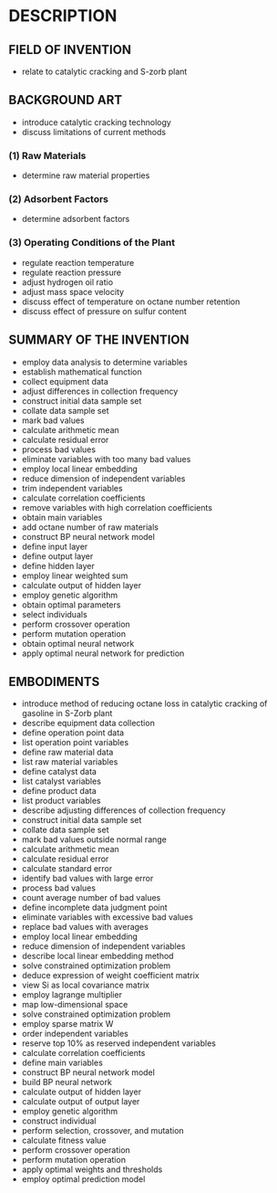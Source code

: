 # DESCRIPTION

## FIELD OF INVENTION

- relate to catalytic cracking and S-zorb plant

## BACKGROUND ART

- introduce catalytic cracking technology
- discuss limitations of current methods

### (1) Raw Materials

- determine raw material properties

### (2) Adsorbent Factors

- determine adsorbent factors

### (3) Operating Conditions of the Plant

- regulate reaction temperature
- regulate reaction pressure
- adjust hydrogen oil ratio
- adjust mass space velocity
- discuss effect of temperature on octane number retention
- discuss effect of pressure on sulfur content

## SUMMARY OF THE INVENTION

- employ data analysis to determine variables
- establish mathematical function
- collect equipment data
- adjust differences in collection frequency
- construct initial data sample set
- collate data sample set
- mark bad values
- calculate arithmetic mean
- calculate residual error
- process bad values
- eliminate variables with too many bad values
- employ local linear embedding
- reduce dimension of independent variables
- trim independent variables
- calculate correlation coefficients
- remove variables with high correlation coefficients
- obtain main variables
- add octane number of raw materials
- construct BP neural network model
- define input layer
- define output layer
- define hidden layer
- employ linear weighted sum
- calculate output of hidden layer
- employ genetic algorithm
- obtain optimal parameters
- select individuals
- perform crossover operation
- perform mutation operation
- obtain optimal neural network
- apply optimal neural network for prediction

## EMBODIMENTS

- introduce method of reducing octane loss in catalytic cracking of gasoline in S-Zorb plant
- describe equipment data collection
- define operation point data
- list operation point variables
- define raw material data
- list raw material variables
- define catalyst data
- list catalyst variables
- define product data
- list product variables
- describe adjusting differences of collection frequency
- construct initial data sample set
- collate data sample set
- mark bad values outside normal range
- calculate arithmetic mean
- calculate residual error
- calculate standard error
- identify bad values with large error
- process bad values
- count average number of bad values
- define incomplete data judgment point
- eliminate variables with excessive bad values
- replace bad values with averages
- employ local linear embedding
- reduce dimension of independent variables
- describe local linear embedding method
- solve constrained optimization problem
- deduce expression of weight coefficient matrix
- view Si as local covariance matrix
- employ lagrange multiplier
- map low-dimensional space
- solve constrained optimization problem
- employ sparse matrix W
- order independent variables
- reserve top 10% as reserved independent variables
- calculate correlation coefficients
- define main variables
- construct BP neural network model
- build BP neural network
- calculate output of hidden layer
- calculate output of output layer
- employ genetic algorithm
- construct individual
- perform selection, crossover, and mutation
- calculate fitness value
- perform crossover operation
- perform mutation operation
- apply optimal weights and thresholds
- employ optimal prediction model

